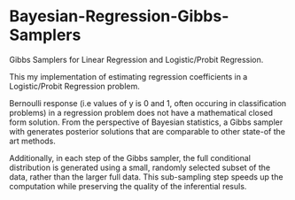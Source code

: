 # Bayesian-Regression-Gibbs-Samplers
Gibbs Samplers for Linear Regression and Logistic/Probit Regression.

This my implementation of estimating regression coefficients in a Logistic/Probit Regression problem. 

Bernoulli response (i.e values of y is 0 and 1, often occuring in classification problems) in a regression problem does not have a mathematical closed form 
solution. 
From the perspective of Bayesian statistics, a Gibbs sampler with generates posterior solutions that are comparable to other state-of the art methods.

Additionally, in each step of the Gibbs sampler, the full conditional distribution is generated using a small, randomly selected subset of the data, rather than the
larger full data. This sub-sampling step speeds up the computation while preserving the quality of the inferential resuls.
